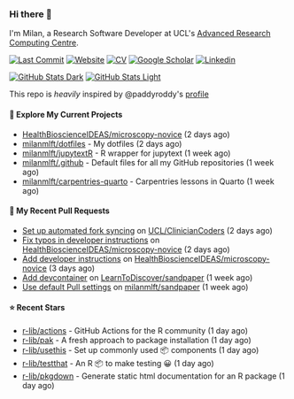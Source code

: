 ### Hi there 👋

I'm Milan, a Research Software Developer at UCL's [Advanced Research Computing
Centre](https://www.ucl.ac.uk/advanced-research-computing/advanced-research-computing-centre).

[![Last Commit](https://img.shields.io/github/last-commit/milanmlft/milanmlft?label=updated)](https://github.com/milanmlft)
[![Website](https://img.shields.io/badge/GitHub%20Pages-222?logo=githubpages&logoColor=fff&style=for-the-badge&style=flat)](https://milanmlft.dev)
[![CV](https://img.shields.io/badge/CV-PDF-pink.svg)](https://milanmlft.dev/uploads/resume.pdf)
[![Google Scholar](https://img.shields.io/badge/Google%20Scholar-4285F4?logo=googlescholar&logoColor=fff&style=for-the-badge&style=flat)](https://scholar.google.com/citations?user=LwW40HQAAAAJ&hl=en)
[![Linkedin](https://img.shields.io/badge/LinkedIn-0A66C2?logo=linkedin&logoColor=fff&style=for-the-badge&style=flat)](http://www.linkedin.com/in/milan-malfait)

[![GitHub Stats Dark](https://github-readme-stats-paddyroddy.vercel.app/api?username=milanmlft&disable_animations=true&hide_border=true&hide_title=true&include_all_commits=true&rank_icon=github&show=prs_merged,reviews&show_icons=true&theme=tokyonight)](https://github.com/milanmlft/milanmlft#gh-dark-mode-only)
[![GitHub Stats Light](https://github-readme-stats-paddyroddy.vercel.app/api?username=milanmlft&disable_animations=true&hide_border=true&hide_title=true&include_all_commits=true&rank_icon=github&show=prs_merged,reviews&show_icons=true&theme=default)](https://github.com/milanmlft/milanmlft#gh-light-mode-only)

This repo is _heavily_ inspired by @paddyroddy's [profile](https://github.com/paddyroddy/paddyroddy)

#### 👷 Explore My Current Projects

- [HealthBioscienceIDEAS/microscopy-novice](https://github.com/HealthBioscienceIDEAS/microscopy-novice)
  (2 days ago)
- [milanmlft/dotfiles](https://github.com/milanmlft/dotfiles) - My dotfiles
  (2 days ago)
- [milanmlft/jupytextR](https://github.com/milanmlft/jupytextR) - R wrapper for jupytext
  (1 week ago)
- [milanmlft/.github](https://github.com/milanmlft/.github) - Default files for all my GitHub repositories
  (1 week ago)
- [milanmlft/carpentries-quarto](https://github.com/milanmlft/carpentries-quarto) - Carpentries lessons in Quarto
  (1 week ago)

#### 🔨 My Recent Pull Requests

- [Set up automated fork syncing](https://github.com/UCL/ClinicianCoders/pull/7) on [UCL/ClinicianCoders](https://github.com/UCL/ClinicianCoders)
  (2 days ago)
- [Fix typos in developer instructions](https://github.com/HealthBioscienceIDEAS/microscopy-novice/pull/23) on [HealthBioscienceIDEAS/microscopy-novice](https://github.com/HealthBioscienceIDEAS/microscopy-novice)
  (2 days ago)
- [Add developer instructions](https://github.com/HealthBioscienceIDEAS/microscopy-novice/pull/22) on [HealthBioscienceIDEAS/microscopy-novice](https://github.com/HealthBioscienceIDEAS/microscopy-novice)
  (3 days ago)
- [Add devcontainer](https://github.com/LearnToDiscover/sandpaper/pull/43) on [LearnToDiscover/sandpaper](https://github.com/LearnToDiscover/sandpaper)
  (1 week ago)
- [Use default Pull settings](https://github.com/milanmlft/sandpaper/pull/6) on [milanmlft/sandpaper](https://github.com/milanmlft/sandpaper)
  (1 week ago)

#### ⭐ Recent Stars

- [r-lib/actions](https://github.com/r-lib/actions) - GitHub Actions for the R community
  (1 day ago)
- [r-lib/pak](https://github.com/r-lib/pak) - A fresh approach to package installation
  (1 day ago)
- [r-lib/usethis](https://github.com/r-lib/usethis) - Set up commonly used 📦 components
  (1 day ago)
- [r-lib/testthat](https://github.com/r-lib/testthat) - An R 📦 to make testing 😀
  (1 day ago)
- [r-lib/pkgdown](https://github.com/r-lib/pkgdown) - Generate static html documentation for an R package
  (1 day ago)

